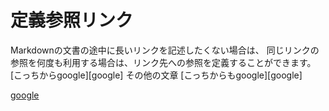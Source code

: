 # 定義参照リンク

Markdownの文書の途中に長いリンクを記述したくない場合は、
同じリンクの参照を何度も利用する場合は、リンク先への参照を定義することができます。
[こっちからgoogle][google]
その他の文章
[こっちからもgoogle][google]


[google](https://www.google.co.jp/)

